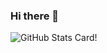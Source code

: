 ### Hi there 👋
![GitHub Stats Card](https://github-readme-stats.vercel.app/api?username=1n2a3o4y5a)!


<!--
**1n2a3o4y5a/1n2a3o4y5a** is a ✨ _special_ ✨ repository because its `README.md` (this file) appears on your GitHub profile.

Here are some ideas to get you started:

- 🔭 I’m currently working on ...
- 🌱 I’m currently learning ...
- 👯 I’m looking to collaborate on ...
- 🤔 I’m looking for help with ...
- 💬 Ask me about ...
- 📫 How to reach me: ...
- 😄 Pronouns: ...
- ⚡ Fun fact: ...
-->
